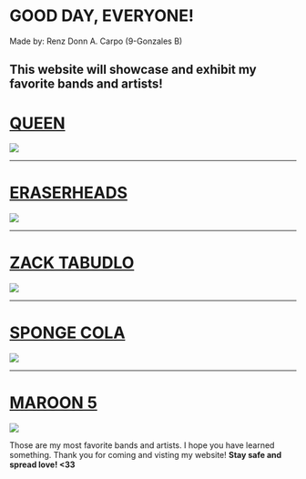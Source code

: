 # GOOD DAY, EVERYONE!
Made by: Renz Donn A. Carpo (9-Gonzales B)

This website will showcase and exhibit my favorite bands and artists!
---
# [**QUEEN**](https://open.spotify.com/artist/1dfeR4HaWDbWqFHLkxsg1d)
![](https://encrypted-tbn0.gstatic.com/images?q=tbn:ANd9GcShcGTVzrib4w701Wy0PuNghWl5rKgkjwfCWQ&usqp=CAU)

---
# [**ERASERHEADS**](https://open.spotify.com/artist/7374lH6kwx9uQATYQ9H3Cp)
![](https://encrypted-tbn0.gstatic.com/images?q=tbn:ANd9GcQERZqOri7IsdvM5JzPasmtaBQdblrhktjFvw&usqp=CAU)

---
# [**ZACK TABUDLO**](https://open.spotify.com/artist/67IN4cLJ7798gUapyZlmac)
![](https://encrypted-tbn0.gstatic.com/images?q=tbn:ANd9GcRqsaE6NgF3-DEiz1u0XbEx_iM6K_Ao6-KfEQ&usqp=CAU)

---
# [**SPONGE COLA**](https://open.spotify.com/artist/1tXFYQZSAswt4JLB42lpye)
![](https://encrypted-tbn0.gstatic.com/images?q=tbn:ANd9GcSWP5i-xx1ZOAwUBl5IFv_T7nJngyfQ_JKuUg&usqp=CAU)

---
# [**MAROON 5**](https://open.spotify.com/artist/04gDigrS5kc9YWfZHwBETP)
![](https://encrypted-tbn0.gstatic.com/images?q=tbn:ANd9GcS4xfaPp10M0jY_2NKVeGRRmn-uEkjpXZ-Cag&usqp=CAU)




Those are my most favorite bands and artists. I hope you have learned something. Thank you for coming and visting my website!
**Stay safe and spread love! <33**
